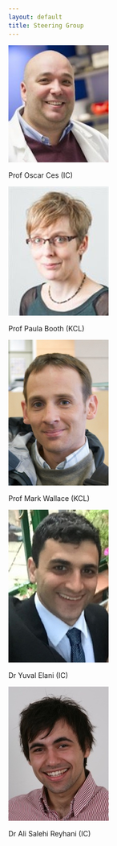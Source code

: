 ```yaml
---
layout: default
title: Steering Group
---
```

![Oscar Ces](/assets/images/OscarCes.jpg)

Prof Oscar Ces (IC)

![Paula Booth](/assets/images/PaulaBooth.jpg)

Prof Paula Booth (KCL)

![Mark Wallace](/assets/images/MarkWallace.jpg)

Prof Mark Wallace (KCL)

![Yuval Elani](/assets/images/YuvalElani.jpg)

Dr Yuval Elani (IC)

![Ali Salehi Reyhani](/assets/images/AliSalehiReyhani.jpg)

Dr Ali Salehi Reyhani (IC)